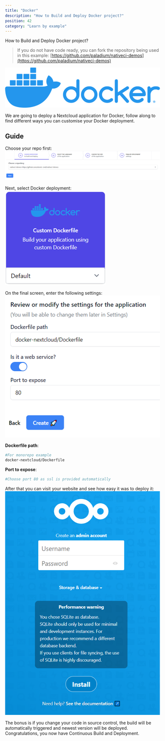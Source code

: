 ```yaml
---
title: "Docker"
description: "How to Build and Deploy Docker project?"
position: 42
category: "Learn by example"
---
```


<description>
How to Build and Deploy Docker project?
</description>

> If you do not have code ready, you can fork the repository being used in this example: [https://github.com/paladium/nativeci-demos](https://github.com/paladium/nativeci-demos)

![Docker](/images/languages/docker.png)

We are going to deploy a Nextcloud application for Docker, follow along to find different ways you can customise your Docker deployment.

## Guide
Choose your repo first:
![Choose repo](/images/intro/choose-repo.png)

Next, select Docker deployment:
![Docker select](/images/examples/docker-choose.png)

On the final screen, enter the following settings:
![Docker settings](/images/examples/docker-settings.png)

**Dockerfile path**:
```bash
#For monorepo example
docker-nextcloud/Dockerfile
```

**Port to expose**:
```bash
#Choose port 80 as ssl is provided automatically
```

After that you can visit your website and see how easy it was to deploy it:
![Deployed](/images/examples/docker-deployed.png)

The bonus is if you change your code in source control, the build will be automatically triggered and newest version will be deployed. Congratulations, you now have Continuous Build and Deployment.